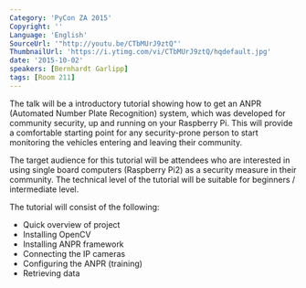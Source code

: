 ```yaml
---
Category: 'PyCon ZA 2015'
Copyright: ''
Language: 'English'
SourceUrl: '"http://youtu.be/CTbMUrJ9ztQ"'
ThumbnailUrl: 'https://i.ytimg.com/vi/CTbMUrJ9ztQ/hqdefault.jpg'
date: '2015-10-02'
speakers: [Bernhardt Garlipp]
tags: [Room 211]
---
```

The talk will be a introductory tutorial showing how to get an ANPR (Automated Number Plate Recognition) system, which was developed for community security, up and running on your Raspberry Pi. This will provide a comfortable starting point for any security-prone person to start monitoring the vehicles entering and leaving their community.

The target audience for this tutorial will be attendees who are interested in using single board computers (Raspberry Pi2) as a security measure in their community. The technical level of the tutorial will be suitable for beginners / intermediate level. 

The tutorial will consist of the following:

* Quick overview of project
* Installing OpenCV
* Installing ANPR framework
* Connecting the IP cameras
* Configuring the ANPR (training)
* Retrieving data